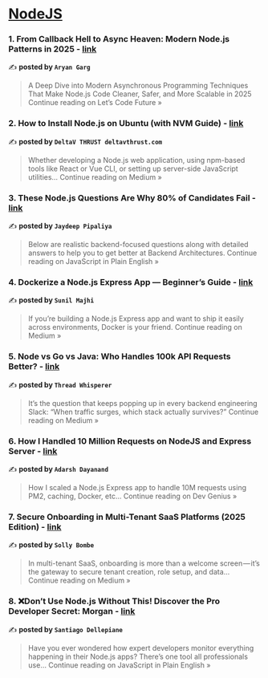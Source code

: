 
<h1><a href=https://medium.com/tag/nodejs/recommended target="_blank" rel="noopener noreferrer">NodeJS</a></h1>
<h3>1. From Callback Hell to Async Heaven: Modern Node.js Patterns in 2025 - <a href="https://medium.com/lets-code-future/from-callback-hell-to-async-heaven-modern-node-js-patterns-in-2025-68c8a6a6668b?source=rss------nodejs-5" target="_blank" rel="noopener noreferrer">link</a></h3>

✍️ **posted by `Aryan Garg`**

<blockquote>A Deep Dive into Modern Asynchronous Programming Techniques That Make Node.js Code Cleaner, Safer, and More Scalable in 2025
Continue reading on Let’s Code Future »</blockquote>

<h3>2.  How to Install Node.js on Ubuntu (with NVM Guide) - <a href="https://medium.com/@deltaverse/how-to-install-node-js-on-ubuntu-with-nvm-guide-200493341b34?source=rss------nodejs-5" target="_blank" rel="noopener noreferrer">link</a></h3>

✍️ **posted by `DeltaV THRUST deltavthrust.com`**

<blockquote>Whether developing a Node.js web application, using npm-based tools like React or Vue CLI, or setting up server-side JavaScript utilities…
Continue reading on Medium »</blockquote>

<h3>3. These Node.js Questions Are Why 80% of Candidates Fail - <a href="https://javascript.plainenglish.io/these-node-js-questions-are-why-80-of-candidates-fail-d0abafcd6991?source=rss------nodejs-5" target="_blank" rel="noopener noreferrer">link</a></h3>

✍️ **posted by `Jaydeep Pipaliya`**

<blockquote>Below are realistic backend-focused questions along with detailed answers to help you to get better at Backend Architectures.
Continue reading on JavaScript in Plain English »</blockquote>

<h3>4. Dockerize a Node.js Express App — Beginner’s Guide - <a href="https://msunil037.medium.com/containerizing-a-node-js-010feaf489e7?source=rss------nodejs-5" target="_blank" rel="noopener noreferrer">link</a></h3>

✍️ **posted by `Sunil Majhi`**

<blockquote>If you’re building a Node.js Express app and want to ship it easily across environments, Docker is your friend.
Continue reading on Medium »</blockquote>

<h3>5. Node vs Go vs Java: Who Handles 100k API Requests Better? - <a href="https://medium.com/@maahisoft20/node-vs-go-vs-java-who-handles-100k-api-requests-better-f21798503e46?source=rss------nodejs-5" target="_blank" rel="noopener noreferrer">link</a></h3>

✍️ **posted by `Thread Whisperer`**

<blockquote>It’s the question that keeps popping up in every backend engineering Slack: “When traffic surges, which stack actually survives?”
Continue reading on Medium »</blockquote>

<h3>6. How I Handled 10 Million Requests on NodeJS and Express Server - <a href="https://blog.devgenius.io/how-i-handled-10-million-requests-on-nodejs-and-express-server-c0615f4f0e09?source=rss------nodejs-5" target="_blank" rel="noopener noreferrer">link</a></h3>

✍️ **posted by `Adarsh Dayanand`**

<blockquote>How I scaled a Node.js Express app to handle 10M requests using PM2, caching, Docker, etc…
Continue reading on Dev Genius »</blockquote>

<h3>7. Secure Onboarding in Multi-Tenant SaaS Platforms (2025 Edition) - <a href="https://sollybombe.medium.com/secure-onboarding-in-multi-tenant-saas-platforms-2025-edition-600e9fa2b9f7?source=rss------nodejs-5" target="_blank" rel="noopener noreferrer">link</a></h3>

✍️ **posted by `Solly Bombe`**

<blockquote>In multi-tenant SaaS, onboarding is more than a welcome screen — it’s the gateway to secure tenant creation, role setup, and data…
Continue reading on Medium »</blockquote>

<h3>8. ❌Don’t Use Node.js Without This! Discover the Pro Developer Secret: Morgan - <a href="https://javascript.plainenglish.io/dont-use-node-js-without-this-discover-the-pro-developer-secret-morgan-2bd725a9bb4b?source=rss------nodejs-5" target="_blank" rel="noopener noreferrer">link</a></h3>

✍️ **posted by `Santiago Dellepiane`**

<blockquote>Have you ever wondered how expert developers monitor everything happening in their Node.js apps? There’s one tool all professionals use…
Continue reading on JavaScript in Plain English »</blockquote>

